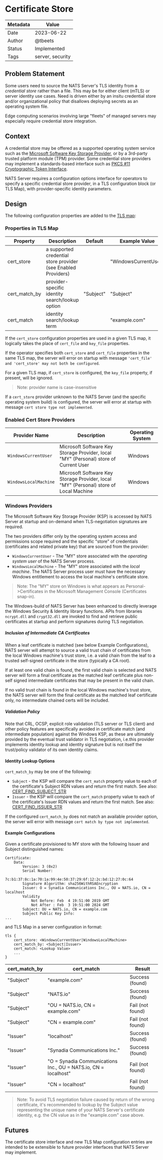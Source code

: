 # Certificate Store

| Metadata | Value            |
|----------|------------------|
| Date     | 2023-06-22       |
| Author   | @tbeets          |
| Status   | Implemented      |
| Tags     | server, security |

## Problem Statement
Some users need to source the NATS Server's TLS identity from a _credential store_ rather than a file. This may
be for either client (mTLS) or server identity use cases.  Need is driven either by an
insitu credential store and/or organizational policy that disallows deploying secrets as an operating system file.

Edge computing scenarios involving large "fleets" of managed servers may especially require credential store 
integration.

## Context
A credential store may be offered as a supported operating system service such as the
[Microsoft Software Key Storage Provider](https://learn.microsoft.com/en-us/windows/win32/seccertenroll/cng-key-storage-providers), or by
a 3rd-party trusted platform module (TPM) provider.  Some credential store providers may implement a standards-based interface such as 
[PKCS #11 Cryptographic Token Interface](http://docs.oasis-open.org/pkcs11/pkcs11-base/v2.40/os/pkcs11-base-v2.40-os.html).  

NATS Server requires a configuration options interface for operators to specify a specific credential store provider, in a TLS
configuration block (or TLS Map), with provider-specific identity parameters.

## Design
The following configuration properties are added to the [TLS map](https://docs.nats.io/running-a-nats-service/configuration/securing_nats/tls):

### Properties in TLS Map

| Property      | Description                                                   | Default   | Example Value        |
|---------------|---------------------------------------------------------------|-----------|----------------------|
| cert_store    | a supported credential store provider (see Enabled Providers) |           | "WindowsCurrentUser" |
| cert_match_by | provider-specific identity search/lookup option               | "Subject" | "Subject"            |
| cert_match    | identity search/lookup term                                   |           | "example.com"        |

If the `cert_store` configuration properties are used in a given TLS map, it logically takes the place of `cert_file` and
`key_file` properties.

If the operator specifies both `cert_store` and `cert_file` properties in the same TLS map, the server will error on 
startup with message `'cert_file' and 'cert_store' may not both be configured`.

For a given TLS map, if `cert_store` is configured, the `key_file` property, if present, will be ignored.

> Note: provider name is case-insensitive

If a `cert_store` provider unknown to the NATS Server (and the specific operating system build) is configured, the server will error at startup with message 
`cert store type not implemented`.

### Enabled Cert Store Providers

| Provider Name         | Description                                                                           | Operating System |
|-----------------------|---------------------------------------------------------------------------------------|------------------|
| `WindowsCurrentUser`  | Microsoft Software Key Storage Provider, local "MY" (Personal) store of Current User  | Windows          |
| `WindowsLocalMachine` | Microsoft Software Key Storage Provider, local "MY" (Personal) store of Local Machine | Windows          |

### Windows Providers

The Microsoft Software Key Storage Provider (KSP) is accessed by NATS Server at startup and on-demand when TLS-negotiation signatures are required.

The two providers differ only by the operating system access and permissions scope required and the
specific "store" of credentials (certificates and related private key) that are sourced from the provider:

- `WindowsCurrentUser` - The "MY" store associated with the _operating system user_ of the NATS Server process.
- `WindowsLocalMachine` - The "MY" store associated with the _local machine_. The NATS Server process user must have the necessary Windows entitlement to access the local machine's certificate store.

> Note: The "MY" store on Windows is what appears as Personal->Certificates in the Microsoft Management Console (Certificates snap-in).

The Windows-build of NATS Server has been enhanced to directly leverage the Windows Security & Identity library functions. 
APIs from libraries `ncrypt.dll` and `crypt32.dll` are invoked to find and retrieve public certificates at startup and perform signatures during TLS negotiation.

##### Inclusion of Intermediate CA Certificates

When a leaf certificate is matched (see below Example Configurations), NATS server will attempt to source a valid
trust chain of certificates from the local Windows machine's trust store, i.e. a valid chain from the leaf to a trusted
self-signed certificate in the store (typically a CA root).

If at least one valid chain is found, the first valid chain is selected and NATS server will form a final certificate as
the matched leaf certificate plus non-self signed intermediate certificates that may be present in the valid chain.

If no valid trust chain is found in the local Windows machine's trust store, the NATS server will form the final certificate as the matched leaf
certificate only, no intermediate chained certs will be included.

##### Validation Policy

Note that CRL, OCSP, explicit role validation (TLS server or TLS client) and other policy features are specifically avoided
in certificate match (and intermediate population) against the Windows KSP, as these are ultimately provided by the eventual
trust validator in TLS negotiation, i.e.this provider implements identity lookup and identity signature but is not itself 
the trust/policy validator of its own identity claims.

#### Identity Lookup Options

`cert_match_by` may be one of the following:

- `Subject` - the KSP will compare the `cert_match` property value to each of the certificate's Subject RDN values and return the first match. See also: [CERT_FIND_SUBJECT_STR](https://learn.microsoft.com/en-us/windows/win32/api/wincrypt/nf-wincrypt-certfindcertificateinstore)
- `Issuer` - the KSP will compare the `cert_match` property value to each of the certificate's Issuer RDN values and return the first match. See also: [CERT_FIND_ISSUER_STR](https://learn.microsoft.com/en-us/windows/win32/api/wincrypt/nf-wincrypt-certfindcertificateinstore)

If the configured `cert_match_by` does not match an available provider option, the server will error with message `cert match by type not implemented`.

#### Example Configurations

Given a certificate provisioned to MY store with the following Issuer and Subject distinguished names:

```text
Certificate:
    Data:
        Version: 3 (0x2)
        Serial Number:
            7c:b1:37:8c:1a:70:1a:99:4e:50:37:29:6f:12:2c:bd:12:27:0c:64
        Signature Algorithm: sha256WithRSAEncryption
        Issuer: O = Synadia Communications Inc., OU = NATS.io, CN = localhost
        Validity
            Not Before: Feb  4 19:51:00 2019 GMT
            Not After : Feb  3 19:51:00 2024 GMT
        Subject: OU = NATS.io, CN = example.com
        Subject Public Key Info:
...
```

and TLS Map in a server configuration in format:

```text
tls {
    cert_store: <WindowsCurrentUser|WindowsLocalMachine>
    cert_match_by: <Subject|Issuer>
    cert_match: <Lookup Value>
    ...
}
```

| cert_match_by | cert_match                                                      | Result           |
|---------------|-----------------------------------------------------------------|------------------|
| "Subject"     | "example.com"                                                   | Success (found)  |
| "Subject"     | "NATS.io"                                                       | Success (found)  |
| "Subject"     | "OU = NATS.io, CN = example.com"                                | Fail (not found) |
| "Subject"     | "CN = example.com"                                              | Fail (not found) |
| "Issuer"      | "localhost"                                                     | Success (found)  |
| "Issuer"      | "Synadia Communications Inc."                                   | Success (found)  |
| "Issuer"      | "O = Synadia Communications Inc., OU = NATS.io, CN = localhost" | Fail (not found) |
| "Issuer"      | "CN = localhost"                                                | Fail (not found) |

> Note: To avoid TLS negotiation failure caused by return of the wrong certificate, it's recommended to lookup by the 
> Subject value representing the unique name of your NATS Server's certificate identity, e.g. the CN value as in the 
> "example.com" case above.

## Futures

The certificate store interface and new TLS Map configuration entries are intended to be extensible to future 
provider interfaces that NATS Server may implement.  
